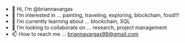 - 👋 Hi, I’m @briannavargas
- 👀 I’m interested in ... painting, traveling, exploring, blockchain, food!!!
- 🌱 I’m currently learning about ... blockchain, SQL
- 💞️ I’m looking to collaborate on ... research, project management
- 📫 How to reach me ... briannavargas98@gmail.com

<!---
briannavargas/briannavargas is a ✨ special ✨ repository because its `README.md` (this file) appears on your GitHub profile.
You can click the Preview link to take a look at your changes.
--->
